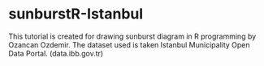 # sunburstR-Istanbul
This tutorial is created for drawing sunburst diagram in R programming by Ozancan Ozdemir. 
The dataset used is taken Istanbul Municipality Open Data Portal. (data.ibb.gov.tr) 
